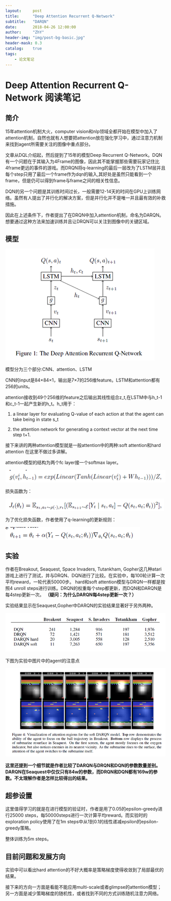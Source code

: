 ```yaml
---
layout:     post
title:      "Deep Attention Recurrent Q-Network"
subtitle:   "DARQN"
date:       2018-04-26 12:00:00
author:     "ZhY"
header-img: "img/post-bg-basic.jpg"
header-mask: 0.3
catalog:    true
tags:
    - 论文笔记
---
```


# Deep Attention Recurrent Q-Network 阅读笔记

## 简介

15年attention机制大火，computer vision和nlp领域全都开始在模型中加入了attention机制，自然也就有人想要把attention放在强化学习中，通过注意力机制来找到agent所需要关注的图像中重点部分。

文章从DQL介绍起，然后提到了15年的模型Deep Recurrent Q-Network。DQN有一个问题在于其输入为4Frame的图像，因此其不能掌握那些需要玩家记住比4frame更远的事件的游戏。而DRQN将q-learning的最后一层改为了LSTM层并且每个step只用了最后一个frame作为dqn的输入,其好处是虽然只能看到一个frame，但是仍可以得到frame与frame之间的相关性信息。

DQN的另一个问题是其训练时间过长，一般需要12-14天的时间在GPU上训练网络。虽然有人提出了并行化的解决方案，但是并行化并不是唯一并且最有效的补救措施。

因此在上述条件下，作者提出了在DRQN中加入attention机制，命名为DARQN。想要通过这种方法来加速训练并且让DRQN可以关注到图像中的关键区域。

## 模型

![](img/in-post/darqn/1.png)

模型分为三个部分:CNN、attention、LSTM

CNN的input是84×84×1，输出是7×7的256维feature。LSTM和attention都有256的units。

attention接收到49个256维的feature之后输出其线性组合z_t,在LSTM中与h_t-1和c_t-1一起产生新的h_t。h_t用于：

1. a linear layer for evaluating Q-value of each action at that the agent can take being in state s_t

2. the attention network for generating a context vector at the next time step t+1. 

接下来讲的两种attention模型就是一般attention中的两种:soft attention和hard attention 在这里不做过多讲解。

attention模型的结构为两个fc layer接一个softmax layer。

![](img/in-post/darqn/2.png)

损失函数为：

![](img/in-post/darqn/3.png)

为了优化损失函数，作者使用了q-learning的更新规则：

![](img/in-post/darqn/4.png)


## 实验

作者在Breakout, Seaquest, Space Invaders, Tutankham, Gopher这几种atari游戏上进行了测试，并与DRQN、DQN进行了比较。在实验中，每100轮计算一次平均reward，一轮代表50000步。 hard和soft attention模型与DRQN一样都是按照4 unroll steps进行训练。DRQN的权重每个step都更新，而DQN和DARQN是每4step更新一次。
**（疑问：为什么DARQN每4step更新一次？）**

实验结果显示在Seaquest,Gopher中DARQN的实验结果显著好于另外两种。

![](img/in-post/darqn/5.png)

下图为实验中图片中的agent的注意点

![](img/in-post/darqn/6.png)

**这里还提到一个细节就是作者比较了DARQN与DRQN和DQN的参数数量差别。DARQN在Seaquest中仅仅只有84w的参数，而DRQN和DQN都有169w的参数。不太理解作者是怎样比较得出的结果。**




## 超参设置

这里值得学习的就是在进行模型的验证时，作者是用了0.05的epsilon-greedy进行25000 steps，每50000steps进行一次计算平均reward。而实验时的exploration policy使用了在1m steps中从1到0.1的线性递减epsilon的epsilon-greedy策略。

整体训练为5m steps。

## 目前问题和发展方向

实验中可以看出hard attention的不好大概率是策略梯度使得收敛到了局部最优的结果。

接下来的方向一方面是看能不能应用multi-scale或者glimpse的attention模型；另一方面是减少策略梯度的随机性，或者找到不同的方式训练随机注意力网络。
